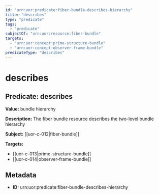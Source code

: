 ```yaml
---
id: "urn:uor:predicate:fiber-bundle-describes-hierarchy"
title: "describes"
type: "predicate"
tags:
  - "predicate"
subjectOf: "urn:uor:resource:fiber-bundle"
targets:
  - "urn:uor:concept:prime-structure-bundle"
  - "urn:uor:concept:observer-frame-bundle"
predicateType: "describes"
---
```


# describes

## Predicate: describes

**Value:** bundle hierarchy

**Description:** The fiber bundle resource describes the two-level bundle hierarchy

**Subject:** [[uor-c-012|fiber-bundle]]

**Targets:**

- [[uor-c-013|prime-structure-bundle]]
- [[uor-c-014|observer-frame-bundle]]

## Metadata

- **ID:** urn:uor:predicate:fiber-bundle-describes-hierarchy
